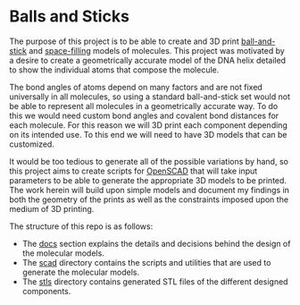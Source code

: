 # Balls and Sticks

The purpose of this project is to be able to create and 3D print
[ball-and-stick](https://en.wikipedia.org/wiki/Ball-and-stick_model) and
[space-filling](https://en.wikipedia.org/wiki/Space-filling_model) models of molecules. This project was motivated by a
desire to create a geometrically accurate model of the DNA helix detailed to show the individual atoms that compose the
molecule.

The bond angles of atoms depend on many factors and are not fixed universally in all molecules, so using a standard
ball-and-stick set would not be able to represent all molecules in a geometrically accurate way. To do this we would
need custom bond angles and covalent bond distances for each molecule. For this reason we will 3D print each component
depending on its intended use. To this end we will need to have 3D models that can be customized.

It would be too tedious to generate all of the possible variations by hand, so this project aims to create scripts for
[OpenSCAD](https://openscad.org/) that will take input parameters to be able to generate the appropriate 3D models to be
printed. The work herein will build upon simple models and document my findings in both the geometry of the prints as
well as the constraints imposed upon the medium of 3D printing.

The structure of this repo is as follows:
* The [docs](./docs/README.md) section explains the details and decisions behind the design of the molecular models.
* The [scad](./scad) directory contains the scripts and utilities that are used to generate the molecular models.
* The [stls](./stls) directory contains generated STL files of the different designed components.
